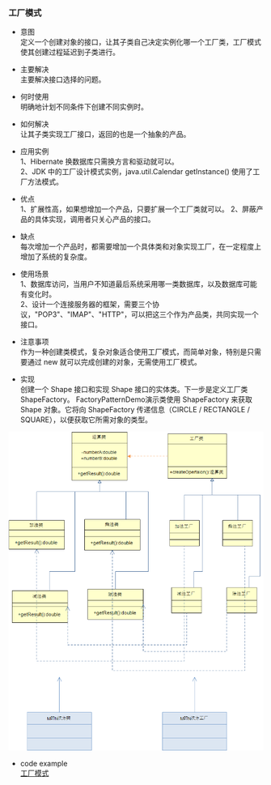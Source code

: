### 工厂模式

* 意图                
定义一个创建对象的接口，让其子类自己决定实例化哪一个工厂类，工厂模式使其创建过程延迟到子类进行。

* 主要解决          
主要解决接口选择的问题。

* 何时使用             
明确地计划不同条件下创建不同实例时。

* 如何解决              
让其子类实现工厂接口，返回的也是一个抽象的产品。

* 应用实例              
1、Hibernate 换数据库只需换方言和驱动就可以。        
2、JDK 中的工厂设计模式实例，java.util.Calendar getInstance() 使用了工厂方法模式。      

* 优点                
1、扩展性高，如果想增加一个产品，只要扩展一个工厂类就可以。 
2、屏蔽产品的具体实现，调用者只关心产品的接口。     

* 缺点            
每次增加一个产品时，都需要增加一个具体类和对象实现工厂，在一定程度上增加了系统的复杂度。

* 使用场景                  
1、数据库访问，当用户不知道最后系统采用哪一类数据库，以及数据库可能有变化时。         
2、设计一个连接服务器的框架，需要三个协议，"POP3"、"IMAP"、"HTTP"，可以把这三个作为产品类，共同实现一个接口。        

* 注意事项              
作为一种创建类模式，复杂对象适合使用工厂模式，而简单对象，特别是只需要通过 new 就可以完成创建的对象，无需使用工厂模式。

* 实现            
创建一个 Shape 接口和实现 Shape 接口的实体类。下一步是定义工厂类 ShapeFactory。
FactoryPatternDemo演示类使用 ShapeFactory 来获取 Shape 对象。它将向 ShapeFactory 传递信息（CIRCLE / RECTANGLE / SQUARE），以便获取它所需对象的类型。  
    
![factory_pattern](./images/factory_pattern.png)

* code example     
[工厂模式](../src/main/java/com/lvt/pattern_01)